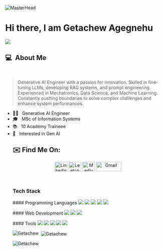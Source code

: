 
![MasterHead](https://github.com/getachewagegnehu/getachewagegnehu/blob/main/getachewbanner.jpeg)

# Hi there, I am Getachew Agegnehu

![](https://komarev.com/ghpvc/?username=your-getachewagegnehu&color=0069b4)

<h2> 💻 &nbsp;About Me </h2>
      <br>
      <blockquote>
        <p> 
          Generative AI Engineer with a passion for innovation. Skilled in fine-tuning LLMs, developing RAG systems, and prompt engineering.  
          <br>
          Experienced in Mechatronics, Data Science, and Machine Learning.
          <br>
          Constantly pushing boundaries to solve complex challenges and enhance system performances.
          <br>
        </p>
      </blockquote>
       <ul>
        <li>👩‍💻 &nbsp; Generative AI Engineer </li>
        <li>🎓 &nbsp; MSc of Information Systems </li>
        <li>📚 &nbsp; 10 Academy Traineee </li>
        <li>🤔 &nbsp; Interested in Gen AI </li>

## ✉️ Find Me On:

<p align="center">
<a href="https://linkedin.com/in/getachewagegnehu" target="blank"><img align="center" src="https://raw.githubusercontent.com/rahuldkjain/github-profile-readme-generator/master/src/images/icons/Social/linked-in-alt.svg" alt="Linkedin" height="30" width="40" /></a>
<a href="https://www.leetcode.com/getachewagegnehu" target="blank"><img align="center" src="https://raw.githubusercontent.com/rahuldkjain/github-profile-readme-generator/master/src/images/icons/Social/leet-code.svg" alt="Leetcode" height="30" width="40" /></a>
<a href="https://medium.com/@getachewagegnehu" target="blank"><img align="center" src="https://raw.githubusercontent.com/rahuldkjain/github-profile-readme-generator/master/src/images/icons/Social/medium.svg" alt="Medium" height="30" width="40" /></a>
<a href="mailto:gechachin@gmail.com" target="blank"><img align="center" src="https://img.shields.io/badge/-Gmail-c14438?style=flat&logo=Gmail&logoColor=white" alt="Gmail" height="30" width="80" /></a>
</p>
<br />

### Tech Stack
<p>
#### Programming Languages
<img src="https://img.shields.io/badge/-C-000000?style=flat&logo=C&logoColor=white"/> 
<img src="https://img.shields.io/badge/-C++-000000?style=flat&logo=C%2B%2B&logoColor=white"/> 
<img src="https://img.shields.io/badge/-Java-000000?style=flat&logo=java&logoColor=white"/> 
<img src="https://img.shields.io/badge/-Python-000000?style=flat&logo=python&logoColor=white"/> 
<img src="https://img.shields.io/badge/-R-000000?style=flat&logo=R&logoColor=white"/> </p>
<p>
#### Web Development
<img src="https://img.shields.io/badge/-Spring-000000?style=flat&logo=spring&logoColor=white"/> 
<img src="https://img.shields.io/badge/-Django-000000?style=flat&logo=django&logoColor=white"/> 
<img src="https://img.shields.io/badge/-Flask-000000?style=flat&logo=flask&logoColor=white"/> </p>
<p>
#### Tools

<img src="https://img.shields.io/badge/-Linux-000000?style=flat&logo=linux&logoColor=white"/> 
<img src="https://img.shields.io/badge/-Git-000000?style=flat&logo=git&logoColor=white"/> 
<img src="https://img.shields.io/badge/-MySql-000000?style=flat&logo=mysql&logoColor=white"/> 
<img src="https://img.shields.io/badge/-SQLite-000000?style=flat&logo=sqlite&logoColor=white"/> 
<img src="https://img.shields.io/badge/-VS%20Code-000000?style=flat&logo=visual-studio-code&logoColor=white"/> </p>

<p><img align="left" src="https://github-readme-stats.vercel.app/api/top-langs?username=getachewagegnehu&show_icons=true&locale=en&layout=compact" alt="Getachew" /></p>

<p>&nbsp;<img align="center" src="https://github-readme-stats.vercel.app/api?username=getachewagegnehu&show_icons=true&locale=en" alt="Getachew" /></p>

<p><img align="center" src="https://github-readme-streak-stats.herokuapp.com/?user=getachewagegnehu&" alt="Getachew" /></p>

